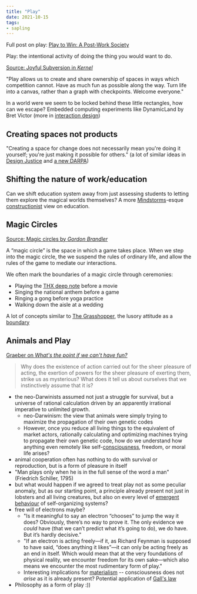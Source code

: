 ```yaml
---
title: "Play"
date: 2021-10-15
tags:
- sapling
---
```


Full post on play: [Play to Win: A Post-Work Society](posts/play.md)

Play: the intentional activity of doing the thing you would want to do. 

[Source: Joyful Subversion in *Kernel*](https://kernel.community/en/learn/module-1/joyful-subversion)

"Play allows us to create and share ownership of spaces in ways which competition cannot. Have as much fun as possible along the way. Turn life into a canvas, rather than a graph with checkpoints. Welcome everyone."

In a world were we seem to be locked behind these little rectangles, how can we escape? Embedded computing experiments like DynamicLand by Bret Victor (more in [interaction design](thoughts/interaction%20design.md))

## Creating spaces not products
"Creating a space for change does not necessarily mean you're doing it yourself; you're just making it possible for others." (a lot of similar ideas in [Design Justice](thoughts/Design%20Justice.md) and [a new DARPA](thoughts/new%20DARPA.md))

## Shifting the nature of work/education
Can we shift education system away from just assessing students to letting them explore the magical worlds themselves? A more [Mindstorms](thoughts/Mindstorms.md)-esque [constructionist](thoughts/constructionist.md) view on education.

## Magic Circles
[Source: Magic circles by *Gordon Brandler*](https://subconscious.substack.com/p/magic-circles)

A “magic circle” is the space in which a game takes place. When we step into the magic circle, the we suspend the rules of ordinary life, and allow the rules of the game to mediate our interactions.

We often mark the boundaries of a magic circle through ceremonies:
-   Playing the [THX deep note](https://www.youtube.com/watch?v=uYMpMcmpfkI) before a movie
-   Singing the national anthem before a game
-   Ringing a gong before yoga practice
-   Walking down the aisle at a wedding

A lot of concepts similar to [The Grasshopper](thoughts/The%20Grasshopper.md), the lusory attitude as a [boundary](thoughts/boundary%20object.md)

## Animals and Play
[Graeber on *What's the point if we can't have fun?*](https://davidgraeber.org/articles/whats-the-point-if-we-cant-have-fun/)

> Why does the existence of action carried out for the sheer pleasure of acting, the exertion of powers for the sheer pleasure of exerting them, strike us as mysterious? What does it tell us about ourselves that we instinctively assume that it is?

- the neo-Darwinists assumed not just a struggle for survival, but a universe of rational calculation driven by an apparently irrational imperative to unlimited growth.
	- neo-Darwinism: the view that animals were simply trying to maximize the propagation of their own genetic codes
	- However, once you reduce all living things to the equivalent of market actors, rationally calculating and optimizing machines trying to propagate their own genetic code, how do we understand how anything even remotely like self-[consciousness](thoughts/consciousness.md), freedom, or moral life arises?
- animal cooperation often has nothing to do with survival or reproduction, but is a form of pleasure in itself
- "Man plays only when he is in the full sense of the word a man" (Friedrich Schiller, 1795)
- but what would happen if we agreed to treat play not as some peculiar anomaly, but as our starting point, a principle already present not just in lobsters and all living creatures, but also on every level of [emergent behaviour](thoughts/emergent%20behaviour.md) of self-organizing systems?
- free will of electrons maybe?
	- "Is it meaningful to say an electron “chooses” to jump the way it does? Obviously, there’s no way to prove it. The only evidence we _could_ have (that we can’t predict what it’s going to do), we do have. But it’s hardly decisive."
	-  "If an electron is acting freely—if it, as Richard Feynman is supposed to have said, “does anything it likes”—it can only be acting freely as an end in itself. Which would mean that at the very foundations of physical reality, we encounter freedom for its own sake—which also means we encounter the most rudimentary form of play."
	- Interesting implications for [materialism](thoughts/Materialism.md) -- consciousness does not *arise* as it is already present? Potential application of [Gall's law](thoughts/Gall's%20law.md)
- Philosophy as a form of play :))